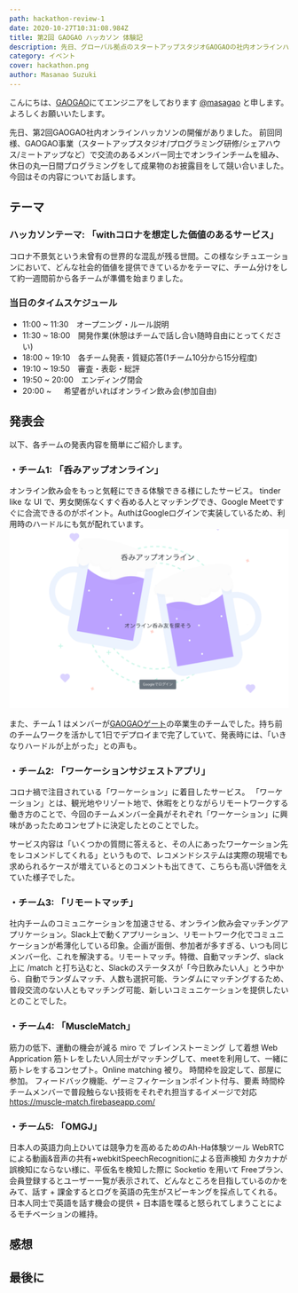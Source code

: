 ```yaml
---
path: hackathon-review-1
date: 2020-10-27T10:31:08.984Z
title: 第2回 GAOGAO ハッカソン 体験記
description: 先日、グローバル拠点のスタートアップスタジオGAOGAOの社内オンラインハッカソン第2回の開催がありました。  今回もGAOGAO事業（スタートアップスタジオ/プログラミング研修/シェアハウス/ミートアップなど）で交流のあるメンバー同士でオンラインチームを組み、休日の丸一日間プログラミングをして成果物のお披露目をして競い合いました。
category: イベント
cover: hackathon.png
author: Masanao Suzuki
---
```

こんにちは、[GAOGAO](https://gaogao.asia/)にてエンジニアをしております [@masagao](https://twitter.com/masagaogaoasia) と申します。よろしくお願いいたします。

先日、第2回GAOGAO社内オンラインハッカソンの開催がありました。
前回同様、GAOGAO事業（スタートアップスタジオ/プログラミング研修/シェアハウス/ミートアップなど）で交流のあるメンバー同士でオンラインチームを組み、休日の丸一日間プログラミングをして成果物のお披露目をして競い合いました。
今回はその内容についてお話します。

## テーマ

### ハッカソンテーマ: 「withコロナを想定した価値のあるサービス」
コロナ不景気という未曾有の世界的な混乱が残る世間。この様なシチュエーションにおいて、どんな社会的価値を提供できているかをテーマに、チーム分けをして約一週間前から各チームが準備を始まりました。

### 当日のタイムスケジュール
- 11:00 ~ 11:30　オープニング・ルール説明
- 11:30 ~ 18:00　開発作業(休憩はチームで話し合い随時自由にとってください)
- 18:00 ~ 19:10　各チーム発表・質疑応答(1チーム10分から15分程度)
- 19:10 ~ 19:50　審査・表彰・総評
- 19:50 ~ 20:00　エンディング閉会
- 20:00 ~     　 希望者がいればオンライン飲み会(参加自由)

## 発表会
以下、各チームの発表内容を簡単にご紹介します。

### ・チーム1: 「呑みアップオンライン」
オンライン飲み会をもっと気軽にできる体験できる様にしたサービス。
tinder like な UI で、男女関係なくすぐ呑める人とマッチングでき、Google Meetですぐに合流できるのがポイント。AuthはGoogleログインで実装しているため、利用時のハードルにも気が配れています。
![](hackathon_01.png)

また、チーム 1 はメンバーが[GAOGAOゲート](https://gaogao.asia/ja/gate/)の卒業生のチームでした。持ち前のチームワークを活かして1日でデプロイまで完了していて、発表時には、「いきなりハードルが上がった」との声も。

### ・チーム2: 「ワーケーションサジェストアプリ」
コロナ禍で注目されている「ワーケーション」に着目したサービス。
「ワーケーション」とは、観光地やリゾート地で、休暇をとりながらリモートワークする働き方のことで、今回のチームメンバー全員がそれぞれ「ワーケーション」に興味があったためコンセプトに決定したとのことでした。

サービス内容は「いくつかの質問に答えると、その人にあったワーケーション先をレコメンドしてくれる」というもので、レコメンドシステムは実際の現場でも求められるケースが増えているとのコメントも出てきて、こちらも高い評価をえていた様子でした。


### ・チーム3: 「リモートマッチ」
社内チームのコミュニケーションを加速させる、オンライン飲み会マッチングアプリケーション。Slack上で動くアプリーション、リモートワーク化でコミュニケーションが希薄化している印象。企画が面倒、参加者が多すぎる、いつも同じメンバー化、これを解決する。リモートマッチ。特徴、自動マッチング、slack上に /match と打ち込むと、Slackのステータスが「今日飲みたい人」とう中から、自動でランダムマッチ、人数も選択可能、ランダムにマッチングするため、普段交流のない人ともマッチング可能、新しいコミュニケーションを提供したいとのことでした。

### ・チーム4: 「MuscleMatch」
筋力の低下、運動の機会が減る
miro で ブレインストーミング して着想
Web Apprication 
筋トレをしたい人同士がマッチングして、meetを利用して、一緒に筋トレをするコンセプト。Online matching 被り。
時間枠を設定して、部屋に参加。
フィードバック機能、ゲーミフィケーションポイント付与、要素
時間枠
チームメンバーで普段触らない技術をそれぞれ担当するイメージで対応
https://muscle-match.firebaseapp.com/

### ・チーム5: 「OMGJ」
日本人の英語力向上ひいては競争力を高めるためのAh-Ha体験ツール
WebRTCによる動画&音声の共有+webkitSpeechRecognitionによる音声検知
カタカナが誤検知にならない様に、平仮名を検知した際に Socketio を用いて
Freeプラン、会員登録するとユーザー一覧が表示されて、どんなところを目指しているのかをみて、話す + 課金するとログを英語の先生がスピーキングを採点してくれる。
日本人同士で英語を話す機会の提供 + 日本語を喋ると怒られてしまうことによるモチベーションの維持。


## 感想

## 最後に
